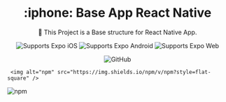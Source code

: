 <!-- Title -->

<h1 align="center"> :iphone: Base App React Native </h1>

<p align="center">🚀 This Project is a Base structure for React Native App. </p>


<!-- Header -->

<p align="center">

  <p align="center">
    <!-- iOS -->
    <img alt="Supports Expo iOS" longdesc="Supports Expo iOS" src="https://img.shields.io/badge/iOS-000.svg?style=flat-square&logo=APPLE&labelColor=999999&logoColor=fff" />
    <!-- Android -->
    <img alt="Supports Expo Android" longdesc="Supports Expo Android" src="https://img.shields.io/badge/Android-000.svg?style=flat-square&logo=ANDROID&labelColor=A4C639&logoColor=fff" />
    <!-- Web -->
    <img alt="Supports Expo Web" longdesc="Supports Expo Web" src="https://img.shields.io/badge/web-000.svg?style=flat-square&logo=GOOGLE-CHROME&labelColor=4285F4&logoColor=fff" />
  </p>
  
  <p align="center">
    <!-- LICENSE -->
    <img alt="GitHub" src="https://img.shields.io/github/license/karenyov/baseAppReactNative?style=flat-square" />
    

     <img alt="npm" src="https://img.shields.io/npm/v/npm?style=flat-square" />
  </p>
  <img alt="npm" src="https://img.shields.io/npm/v/npm?style=flat-square" />
</p>

<!-- Body -->
